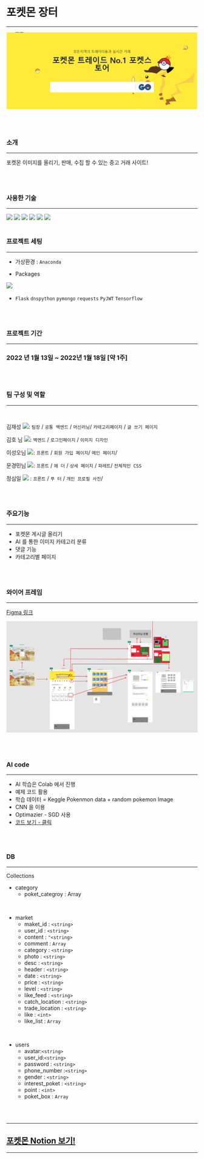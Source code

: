 



#  포켓몬 장터
***

![img.png](static/image/img.png)

<br>
<br>

###  소개 
***

포켓몬 이미지를 올리기, 판매, 수집 할 수 있는  중고 거래 사이트!

<br>
<br>

### 사용한 기술 
***


<img src="https://img.shields.io/badge/python-3776AB?style=for-the-badge&logo=python&logoColor=white"> 
<img src="https://img.shields.io/badge/mongoDB-47A248?style=for-the-badge&logo=MongoDB&logoColor=white">
<img src="https://img.shields.io/badge/flask-000000?style=for-the-badge&logo=flask&logoColor=white">

<img src="https://img.shields.io/badge/tensorflow-FF7100?style=for-the-badge&logo=tensorflow&logoColor=white">
<img src="https://img.shields.io/badge/Pyjwt-8EC2F2?style=for-the-badge&logo=pyjwt&logoColor=white">
<img src="https://img.shields.io/badge/request-C5B7AC?style=for-the-badge&logoColor=white">


<br>
<br>


### 프로젝트 세팅
***
* 가상환경 : `Anaconda`

* Packages 
<img src="https://img.shields.io/badge/flask-0.01-blue?style"/>

  - `Flask` `dnspython` `pymongo` `requests` `PyJWT` `Tensorflow`

<br>
<br>


### 프로젝트 기간
***
### 2022 년 1월 13일 ~ 2022년 1월 18일 [약 1주]


<br>
<br>


### 팀 구성 및 역할 
***

<br>

김재성 [![](https://camo.githubusercontent.com/9c1b5db4f4965a22dfac0c853b5cab388c2ee7bc0016c9fbe7eb6e032ad76ebe/68747470733a2f2f696d672e736869656c64732e696f2f62616467652f4769746875622d3138313731373f7374796c653d666c61742d737175617265266c6f676f3d476974687562266c6f676f436f6c6f723d7768697465)](https://github.com/CureLatte): `팀장` / `공통 백엔드` / `머신러닝`/ `카테고리페이지` /  `글 쓰기 페이지`

김호 님 [![](https://camo.githubusercontent.com/9c1b5db4f4965a22dfac0c853b5cab388c2ee7bc0016c9fbe7eb6e032ad76ebe/68747470733a2f2f696d672e736869656c64732e696f2f62616467652f4769746875622d3138313731373f7374796c653d666c61742d737175617265266c6f676f3d476974687562266c6f676f436f6c6f723d7768697465)](https://github.com/hopaom):  `백엔드` / `로그인페이지` / `이미지 디자인`

이성오님 [![](https://camo.githubusercontent.com/9c1b5db4f4965a22dfac0c853b5cab388c2ee7bc0016c9fbe7eb6e032ad76ebe/68747470733a2f2f696d672e736869656c64732e696f2f62616467652f4769746875622d3138313731373f7374796c653d666c61742d737175617265266c6f676f3d476974687562266c6f676f436f6c6f723d7768697465)](https://github.com/seongolee): `프론트` / `회원 가입 페이지`/ `메인 페이지`/ 

문경민님 [![](https://camo.githubusercontent.com/9c1b5db4f4965a22dfac0c853b5cab388c2ee7bc0016c9fbe7eb6e032ad76ebe/68747470733a2f2f696d672e736869656c64732e696f2f62616467652f4769746875622d3138313731373f7374796c653d666c61742d737175617265266c6f676f3d476974687562266c6f676f436f6c6f723d7768697465)](https://github.com/mgm11063):  `프론트`  / `헤 더` / `상세 페이지` / `파레트`/ `전체적인 CSS  `

정심일 [![](https://camo.githubusercontent.com/9c1b5db4f4965a22dfac0c853b5cab388c2ee7bc0016c9fbe7eb6e032ad76ebe/68747470733a2f2f696d672e736869656c64732e696f2f62616467652f4769746875622d3138313731373f7374796c653d666c61742d737175617265266c6f676f3d476974687562266c6f676f436f6c6f723d7768697465)](https://github.com/joneheart) : `프론트`  / `푸 터` / `개인 프로필 사진`/

<br>
<br>


### 주요기능
***

* 포켓몬 게시글 올리기
* AI 를 통한 이미지 카테고리 분류
* 댓글 기능
* 카테고리별 페이지

<br>
<br>


### 와이어 프레임
***

[Figma 링크](https://www.figma.com/file/MrPWIagiukBUsmXkD9aqJm?embed_host=share&kind=&viewer=1)

![](static/image/wireframe.png)


<br>
<br>


### AI code
***

* AI 학습은 Colab 에서 진행 
* 예제 코드 활용
* 학습 데이터 = Keggle Pokenmon data + random pokemon Image
* CNN 을 이용
* Optimazier - SGD 사용
* [코드 보기 - 클릭](https://colab.research.google.com/drive/1yTLzyxISHTPDeRQ0qLChB8lVTdfdon8R?usp=sharing) 

<br>
<br>

### DB
***

Collections 

* category 
  * poket_categroy : Array

<br>

* market
  * maket_id : `<string>`
  * user_id : `<string>`
  * content : `"<string>`
  * comment : `Array `
  * category : `<string>`
  * photo : `<string>`
  * desc : `<string>`
  * header : `<string>`
  * date : `<string>`
  * price : `<string>`
  * level : `<string>`
  * like_feed : `<string>`
  * catch_location : `<string>`
  * trade_location : `<string>`
  * like : `<int>`
  * like_list : `Array`

<br>

* users
  * avatar:`<string>`
  * user_id:`<string>`
  * password : `<string>`
  * phone_number :`<string>`
  * gender : `<string>`
  * interest_poket : `<string>`
  * point : `<int>`
  * poket_box : `Array`



<br>
<br>


***
## [포켓몬 Notion 보기!](https://quartz-laborer-e78.notion.site/sparta-4-0b2c834274b6424ba5c727555d6b1952)
*** 